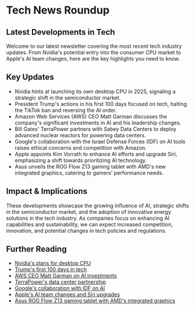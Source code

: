 # Tech News Roundup

## Latest Developments in Tech
Welcome to our latest newsletter covering the most recent tech industry updates. From Nvidia's potential entry into the consumer CPU market to Apple's AI team changes, here are the key highlights you need to know.

## Key Updates
- Nvidia hints at launching its own desktop CPU in 2025, signaling a strategic shift in the semiconductor market.
- President Trump's actions in his first 100 days focused on tech, halting the TikTok ban and reversing the AI order.
- Amazon Web Services (AWS) CEO Matt Garman discusses the company's significant investments in AI and his leadership changes.
- Bill Gates' TerraPower partners with Sabey Data Centers to deploy advanced nuclear reactors for powering data centers.
- Google's collaboration with the Israel Defense Forces (IDF) on AI tools raises ethical concerns and competition with Amazon.
- Apple appoints Kim Vorrath to enhance AI efforts and upgrade Siri, emphasizing a shift towards prioritizing AI technology.
- Asus unveils the ROG Flow Z13 gaming tablet with AMD's new integrated graphics, catering to gamers' performance needs.

## Impact & Implications
These developments showcase the growing influence of AI, strategic shifts in the semiconductor market, and the adoption of innovative energy solutions in the tech industry. As companies focus on enhancing AI capabilities and sustainability, we can expect increased competition, innovation, and potential changes in tech policies and regulations.

## Further Reading
- [Nvidia's plans for desktop CPU](https://www.theverge.com/2025/1/8/24338939/nvidia-jensen-huang-hints-arm-desktop-cpu)
- [Trump's first 100 days in tech](https://www.theverge.com/24348851/donald-trump-presidency-tech-science-news)
- [AWS CEO Matt Garman on AI investments](https://www.theverge.com/24338171/aws-ceo-matt-garman-ai-chips-anthropic-cloud-computing-trainium-decoder-podcast-interview)
- [TerraPower's data center partnership](https://www.theverge.com/2025/1/23/24350335/bill-gates-terrapower-data-center-sabey-nuclear-energy-ai)
- [Google's collaboration with IDF on AI](https://www.theverge.com/2025/1/22/24349582/google-israel-defense-forces-idf-contract-gaza)
- [Apple's AI team changes and Siri upgrades](https://www.theverge.com/2025/1/24/24351391/apple-change-ai-team-siri-upgrades-kim-vorrath)
- [Asus ROG Flow Z13 gaming tablet with AMD's integrated graphics](https://www.theverge.com/2025/1/6/24335012/asus-rog-flow-z13-gaming-tablet-amd-ryzen-max-plus-price-specs)